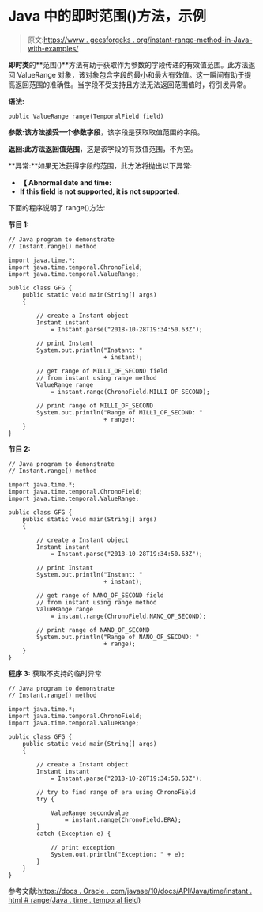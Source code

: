# Java 中的即时范围()方法，示例

> 原文:[https://www . geesforgeks . org/instant-range-method-in-Java-with-examples/](https://www.geeksforgeeks.org/instant-range-method-in-java-with-examples/)

**即时类**的**范围()**方法有助于获取作为参数的字段传递的有效值范围。此方法返回 ValueRange 对象，该对象包含字段的最小和最大有效值。这一瞬间有助于提高返回范围的准确性。当字段不受支持且方法无法返回范围值时，将引发异常。

**语法:**

```
public ValueRange range(TemporalField field)
```

**参数:**该方法接受一个参数**字段**，该字段是获取取值范围的字段。

**返回:**此方法返回**值范围**，这是该字段的有效值范围，不为空。

**异常:**如果无法获得字段的范围，此方法将抛出以下异常:

*   **【 Abnormal date and time:**
*   **If this field is not supported, it is not supported.**

下面的程序说明了 range()方法:

**节目 1:**

```
// Java program to demonstrate
// Instant.range() method

import java.time.*;
import java.time.temporal.ChronoField;
import java.time.temporal.ValueRange;

public class GFG {
    public static void main(String[] args)
    {

        // create a Instant object
        Instant instant
            = Instant.parse("2018-10-28T19:34:50.63Z");

        // print Instant
        System.out.println("Instant: "
                           + instant);

        // get range of MILLI_OF_SECOND field
        // from instant using range method
        ValueRange range
            = instant.range(ChronoField.MILLI_OF_SECOND);

        // print range of MILLI_OF_SECOND
        System.out.println("Range of MILLI_OF_SECOND: "
                           + range);
    }
}
```

**节目 2:**

```
// Java program to demonstrate
// Instant.range() method

import java.time.*;
import java.time.temporal.ChronoField;
import java.time.temporal.ValueRange;

public class GFG {
    public static void main(String[] args)
    {

        // create a Instant object
        Instant instant
            = Instant.parse("2018-10-28T19:34:50.63Z");

        // print Instant
        System.out.println("Instant: "
                           + instant);

        // get range of NANO_OF_SECOND field
        // from instant using range method
        ValueRange range
            = instant.range(ChronoField.NANO_OF_SECOND);

        // print range of NANO_OF_SECOND
        System.out.println("Range of NANO_OF_SECOND: "
                           + range);
    }
}
```

**程序 3:** 获取不支持的临时异常

```
// Java program to demonstrate
// Instant.range() method

import java.time.*;
import java.time.temporal.ChronoField;
import java.time.temporal.ValueRange;

public class GFG {
    public static void main(String[] args)
    {

        // create a Instant object
        Instant instant
            = Instant.parse("2018-10-28T19:34:50.63Z");

        // try to find range of era using ChronoField
        try {

            ValueRange secondvalue
                = instant.range(ChronoField.ERA);
        }
        catch (Exception e) {

            // print exception
            System.out.println("Exception: " + e);
        }
    }
}
```

参考文献:[https://docs . Oracle . com/javase/10/docs/API/Java/time/instant . html # range(Java . time . temporal field)](https://docs.oracle.com/javase/10/docs/api/java/time/Instant.html#range(java.time.temporal.TemporalField))